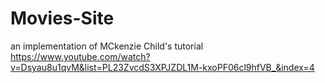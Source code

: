 # Movies-Site

an implementation of MCkenzie Child's tutorial https://www.youtube.com/watch?v=Dsyau8u1qvM&list=PL23ZvcdS3XPJZDL1M-kxoPF06cl9hfVB_&index=4
